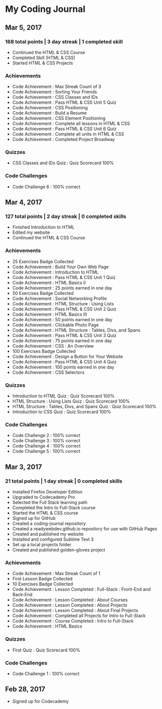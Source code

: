 # My Coding Journal

## Mar 5, 2017
### 168 total points | 3 day streak | 1 completed skill

- Continued the HTML & CSS Course
- Completed Skill (HTML & CSS)
- Started HTML & CSS Projects

### Achievements

- Code Achievement : Max Streak Count of 3
- Code Achievement : Sorting Your Friends
- Code Achievement : CSS Classes and IDs
- Code Achievement : Pass HTML & CSS Unit 5 Quiz
- Code Achievement : CSS Positioning
- Code Achievement : Build a Resume
- Code Achievement : CSS Element Positioning
- Code Achievement : Complete all lessons in HTML & CSS
- Code Achievement : Pass HTML & CSS Unit 6 Quiz
- Code Achievement : Complete all units in HTML & CSS
- Code Achievement : Completed Project Broadway

### Quizzes

- CSS Classes and IDs Quiz : Quiz Scorecard 100%

### Code Challenges

- Code Challenge 6 : 100% correct

## Mar 4, 2017
### 127 total points | 2 day streak | 0 completed skills

- Finished Introduction to HTML
- Edited my website
- Continued the HTML & CSS Course

### Achievements

- 25 Exercises Badge Collected 
- Code Achievement : Build Your Own Web Page
- Code Achievement : Introduction to HTML
- Code Achievement : Pass HTML & CSS Unit 1 Quiz
- Code Achievement : HTML Basics II
- Code Achievement : 25 points earned in one day
- 50 Exercises Badge Collected
- Code Achievement : Social Networking Profile
- Code Achievement : HTML Structure : Using Lists
- Code Achievement : Pass HTML & CSS Unit 2 Quiz
- Code Achievement : HTML Basics III
- Code Achievement : 50 points earned in one day
- Code Achievement : Clickable Photo Page
- Code Achievement : HTML Structure : Tables, Divs, and Spans
- Code Achievement : Pass HTML & CSS Unit 3 Quiz
- Code Achievement : 75 points earned in one day
- Code Achievement : CSS : An Overview
- 100 Exercises Badge Collected
- Code Achievement : Design a Button for Your Website
- Code Achievement : Pass HTML & CSS Unit 4 Quiz
- Code Achievement : 100 points earned in one day
- Code Achievement : CSS Selectors

### Quizzes

- Introduction to HTML Quiz : Quiz Scorecard 100%
- HTML Structure : Using Lists Quiz : Quiz Scorecard 100%
- HTML Structure : Tables, Divs, and Spans Quiz : Quiz Scorecard 100%
- Introduction to CSS Quiz : Quiz Scorecard 100%

### Code Challenges

- Code Challenge 2 : 100% correct
- Code Challenge 3 : 100% correct
- Code Challenge 4 : 100% correct
- Code Challenge 5 : 100% correct

## Mar 3, 2017
### 21 total points | 1 day streak | 0 completed skills

- Installed Firefox Developer Edition
- Upgraded to Codecademy Pro
- Selected the Full Stack learning path
- Completed the Intro to Full-Stack course
- Started the HTML & CSS course
- Signed up for GitHub
- Created a coding-journal repository
- Created a readywebdev.github.io repository for use with GitHub Pages
- Created and published my website
- Installed and configured Sublime Text 3
- Set up a local projects folder
- Created and published golden-gloves project

### Achievements
- Code Achievement : Max Streak Count of 1
- First Lesson Badge Collected
- 10 Exercises Badge Collected
- Code Achievement : Lesson Completed : Full-Stack : Front-End and Back-End
- Code Achievement : Lesson Completed : About Courses
- Code Achievement : Lesson Completed : About Projects
- Code Achievement : Lesson Completed : About Final Projects
- Code Achievement : Completed all Projects for Intro to Full-Stack
- Code Achievement : Course Completed : Intro to Full-Stack
- Code Achievement : HTML Basics

### Quizzes

- First Quiz : Quiz Scorecard 100%

### Code Challenges

- Code Challenge 1 : 100% correct

## Feb 28, 2017

- Signed up for Codecademy
